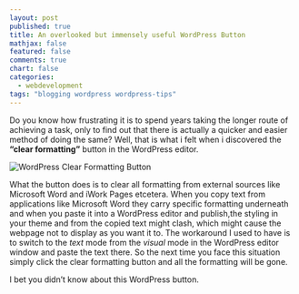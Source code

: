 ```yaml
---
layout: post
published: true
title: An overlooked but immensely useful WordPress Button
mathjax: false
featured: false
comments: true
chart: false
categories: 
  - webdevelopment
tags: "blogging wordpress wordpress-tips"
---
```


Do you know how frustrating it is to spend years taking the longer route of achieving a task, only to find out that there is actually a quicker and easier method of doing the same? Well, that is what i felt when i discovered the **“clear formatting”** button in the WordPress editor.

![WordPress Clear Formatting Button](/images/post/clear-formatting-wordpress-button.jpg)

What the button does is to clear all formatting from external sources like Microsoft Word and iWork Pages etcetera. When you copy text from applications like Microsoft Word they carry specific formatting underneath and when you paste it into a WordPress editor and publish,the styling in your theme and from the copied text might clash, which might cause the webpage not to display as you want it to. The workaround I used to have is to switch to the _text_ mode from the _visual_ mode in the WordPress editor window and paste the text there. So the next time you face this situation simply click the clear formatting button and all the formatting will be gone.

I bet you didn’t know about this WordPress button.
